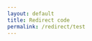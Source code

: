 ```yaml
---
layout: default
title: Redirect code
permalink: /redirect/test
---
```

<html>
<head>
    <title>HTML Redirect</title>
    <meta http-equiv="refresh"
        content="1; url = https://estudiantes.rsef.es/JornadasVerano2021/" />
</head>
</html>

<!-- This code redirects from the file permalink to the site indicated in the <meta> container -->
